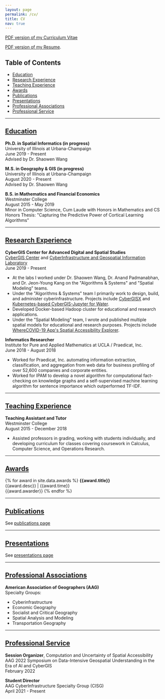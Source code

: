 ```yaml
---
layout: page
permalink: /cv/
title: CV
nav: true
---
```


[PDF version of my Curriculum Vitae](https://github.com/alexandermichels/CV/blob/master/CurriculumVitae.pdf)

[PDF version of my Resume](https://github.com/alexandermichels/CV/blob/master/Resume.pdf).


## Table of Contents

* [Education](#edu)
* [Research Experience](#research-exp)
* [Teaching Experience](#teaching-exp)
* [Awards](#awards)
* [Publications](#pub)
* [Presentations](#pres)
* [Professional Associations](#prof-assoc)
* [Professional Service](#prof-service)

<a id="edu" />

***

## [Education](#edu)

**Ph.D. in Spatial Informatics (in progress)**  
University of Illinois at Urbana-Champaign  
June 2019 - Present  
Advised by Dr. Shaowen Wang

**M.S. in Geography & GIS (in progress)**  
University of Illinois at Urbana-Champaign  
August 2020 - Present  
Advised by Dr. Shaowen Wang

**B.S. in Mathematics and Financial Economics**   
Westminster College  
August 2015 - May 2019  
Minor in Computer Science, Cum Laude with Honors in Mathematics and CS  
Honors Thesis: "Capturing the Predictive Power of Cortical Learning Algorithms"

<a id="research-exp" />

***

## [Research Experience](#research-exp)

**CyberGIS Center for Advanced Digital and Spatial Studies**  
[CyberGIS Center](https://cybergis.illinois.edu/) and [CyberInfrastructure and Geospatial Information Laboratory](https://cigi.illinois.edu/)  
June 2019 - Present  
* At the labs I worked under Dr. Shaowen Wang, Dr. Anand Padmanabhan, and Dr. Jeon-Young Kang on the "Algorithms & Systems" and "Spatial Modeling" teams.
* Under the "Algorithms & Systems" team I primarily work to design, build, and administer cyberinfrastructure. Projects include [CyberGISX](https://cybergisxhub.cigi.illinois.edu/) and [Kubernetes-based CyberGIS-Jupyter for Water](https://www.hydroshare.org/resource/e9686eadd4474b6587d83d9330d25854/).
* Developed Docker-based Hadoop cluster for educational and research applications.
* Under the "Spatial Modeling" team, I wrote and published multiple spatial models for educational and research purposes. Projects include [WhereCOVID-19 App's Spatial Accessibility Explorer](https://wherecovid19.cigi.illinois.edu/).

**Informatics Researcher**  
Institute for Pure and Applied Mathematics at UCLA / Praedicat, Inc.  
June 2018 - August 2018
* Worked for Praedicat, Inc. automating information extraction, classification, and aggregation from web data for business profiling of over 52,600 companies and corporate entities.
* Worked for IPAM to develop a novel algorithm for computational fact-checking on knowledge graphs and a self-supervised machine learning algorithm for sentence importance which outperformed TF-IDF.


<a id="teaching-exp" />

***

## [Teaching Experience](#teaching-exp)

**Teaching Assistant and Tutor**  
Westminster College  
August 2015 - December 2018  
* Assisted professors in grading, working with students individually, and developing curriculum for classes covering coursework in Calculus, Computer Science, and Operations Research.


<a id="awards" />

***

## [Awards](#awards)

{% for award in site.data.awards %}
  <b>{{award.title}}</b><br>
  {{award.desc}} | {{award.time}}<br>
  {{award.awarder}}
{% endfor %}

<a id="pub" />

***

## [Publications](#pub)

See [publications page](/publications/)


<a id="pres" />

***

## [Presentations](#pres)

See [presentations page](/presentations/)


<a id="prof-assoc" />

***

## [Professional Associations](#prof-assoc)

**American Association of Geographers (AAG)**  
Specialty Groups:   
* Cyberinfrastructure
* Economic Geography  
* Socialist and Critical Geography  
* Spatial Analysis and Modeling  
* Transportation Geography  

<a id="prof-service" />

***

## [Professional Service](#prof-service)

**Session Organizer**, Computation and Uncertainty of Spatial Accessibility  
AAG 2022 Symposium on Data-Intensive Geospatial Understanding in the Era of AI and CyberGIS  
February 2022


**Student Director**  
AAG CyberInfrastructure Specialty Group (CISG)  
April 2021 - Present  
